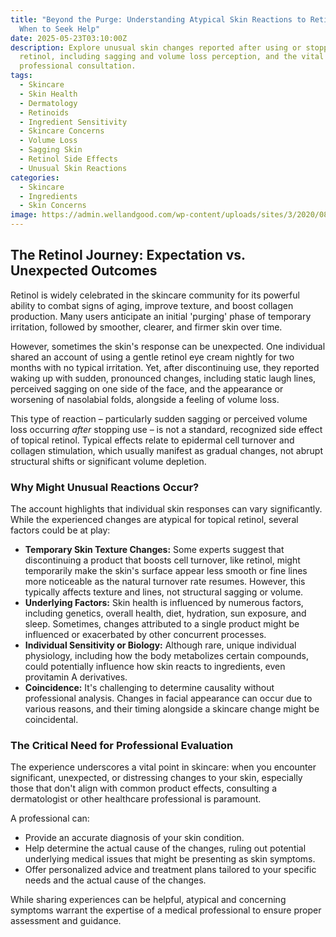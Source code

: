 ```yaml
---
title: "Beyond the Purge: Understanding Atypical Skin Reactions to Retinol and
  When to Seek Help"
date: 2025-05-23T03:10:00Z
description: Explore unusual skin changes reported after using or stopping
  retinol, including sagging and volume loss perception, and the vital role of
  professional consultation.
tags:
  - Skincare
  - Skin Health
  - Dermatology
  - Retinoids
  - Ingredient Sensitivity
  - Skincare Concerns
  - Volume Loss
  - Sagging Skin
  - Retinol Side Effects
  - Unusual Skin Reactions
categories:
  - Skincare
  - Ingredients
  - Skin Concerns
image: https://admin.wellandgood.com/wp-content/uploads/sites/3/2020/08/GettyImages-1216004544-1-e1663870346648.jpg
---
```

## The Retinol Journey: Expectation vs. Unexpected Outcomes

Retinol is widely celebrated in the skincare community for its powerful ability to combat signs of aging, improve texture, and boost collagen production. Many users anticipate an initial 'purging' phase of temporary irritation, followed by smoother, clearer, and firmer skin over time.

However, sometimes the skin's response can be unexpected. One individual shared an account of using a gentle retinol eye cream nightly for two months with no typical irritation. Yet, after discontinuing use, they reported waking up with sudden, pronounced changes, including static laugh lines, perceived sagging on one side of the face, and the appearance or worsening of nasolabial folds, alongside a feeling of volume loss.

This type of reaction – particularly sudden sagging or perceived volume loss occurring *after* stopping use – is not a standard, recognized side effect of topical retinol. Typical effects relate to epidermal cell turnover and collagen stimulation, which usually manifest as gradual changes, not abrupt structural shifts or significant volume depletion.

### Why Might Unusual Reactions Occur?

The account highlights that individual skin responses can vary significantly. While the experienced changes are atypical for topical retinol, several factors could be at play:

*   **Temporary Skin Texture Changes:** Some experts suggest that discontinuing a product that boosts cell turnover, like retinol, might temporarily make the skin's surface appear less smooth or fine lines more noticeable as the natural turnover rate resumes. However, this typically affects texture and lines, not structural sagging or volume.
*   **Underlying Factors:** Skin health is influenced by numerous factors, including genetics, overall health, diet, hydration, sun exposure, and sleep. Sometimes, changes attributed to a single product might be influenced or exacerbated by other concurrent processes.
*   **Individual Sensitivity or Biology:** Although rare, unique individual physiology, including how the body metabolizes certain compounds, could potentially influence how skin reacts to ingredients, even provitamin A derivatives.
*   **Coincidence:** It's challenging to determine causality without professional analysis. Changes in facial appearance can occur due to various reasons, and their timing alongside a skincare change might be coincidental.

### The Critical Need for Professional Evaluation

The experience underscores a vital point in skincare: when you encounter significant, unexpected, or distressing changes to your skin, especially those that don't align with common product effects, consulting a dermatologist or other healthcare professional is paramount.

A professional can:

*   Provide an accurate diagnosis of your skin condition.
*   Help determine the actual cause of the changes, ruling out potential underlying medical issues that might be presenting as skin symptoms.
*   Offer personalized advice and treatment plans tailored to your specific needs and the actual cause of the changes.

While sharing experiences can be helpful, atypical and concerning symptoms warrant the expertise of a medical professional to ensure proper assessment and guidance.
